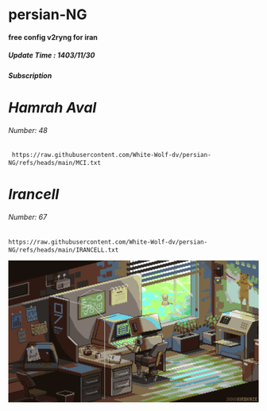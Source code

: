 # persian-NG

#### free config v2ryng for iran


<h5>Update Time : 1403/11/30</h5>

##### Subscription

  # *****Hamrah Aval*****

<h6>Number: 48</h6>

     https://raw.githubusercontent.com/White-Wolf-dv/persian-NG/refs/heads/main/MCI.txt

# *****Irancell*****

<h6>Number: 67 </h6>

    https://raw.githubusercontent.com/White-Wolf-dv/persian-NG/refs/heads/main/IRANCELL.txt

<p align="center">
<img  src="https://github.com/White-Wolf-dv/White-Wolf-dv/blob/main/14.gif">
</p>
